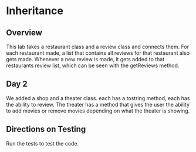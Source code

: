 # Inheritance

## Overview

This lab takes a restaurant class and a review class and connects them. For each restaurant made, a list that contains all reviews for that restaurant also gets made. Whenever a new review is made, it gets added to that restaurants review list, which can be seen with the getReviews method.

## Day 2

We added a shop and a theater class. each has a tostring method, each has the ability to review. The theater has a method that gives the user the ability to add movies or remove movies depending on what the theater is showing.

## Directions on Testing

Run the tests to test the code.
